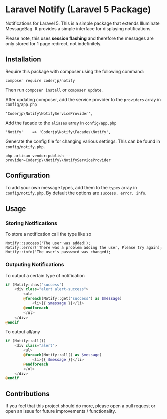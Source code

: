 # Laravel Notify (Laravel 5 Package)

Notifications for Laravel 5. This is a simple package that extends  Illuminate MessageBag.
It provides a simple interface for displaying notifications.

Please note, this uses **session flashing** and therefore the messages are only stored for 1 page redirect, not
indefinitely.

## Installation
Require this package with composer using the following command:

    composer require coderjp/notify

Then run `composer install` or `composer update`.

After updating composer, add the service provider to the `providers` array in `config/app.php`

    'Coderjp\Notify\NotifyServiceProvider',
    
Add the facade to the `aliases` array in `config/app.php`

    'Notify'    => 'Coderjp\Notify\Facades\Notify',
    
Generate the config file for changing various settings. This can be found in `config/notify.php`.
        
    php artisan vendor:publish --provider=Coderjp\\Notify\\NotifyServiceProvider

## Configuration

To add your own message types, add them to the `types` array in `config/notify.php`.
By default the options are `success, error, info`.

## Usage

### Storing Notifications
To store a notification call the type like so

    Notify::success('The user was added!);
    Notify::error('There was a problem adding the user, Please try again);
    Notify::info('The user's password was changed);
    
### Outputing Notifications

To output a certain type of notification

```php
if (Notify::has('success')
    <div class="alert alert-success">
        <ul>
        @foreach(Notify::get('success') as $message)
            <li>{{ $message }}</li>
        @endforeach
        </ul>
    </div>
@endif
```

To output all/any

```php
if (Notify::all())
    <div class="alert">
        <ul>
        @foreach(Notify::all() as $message)
            <li>{{ $message }}</li>
        @endforeach
        </ul>
    </div>
@endif
```

## Contributions

If you feel that this project should do more, please open a pull request or open an issue for future improvements / functionality.